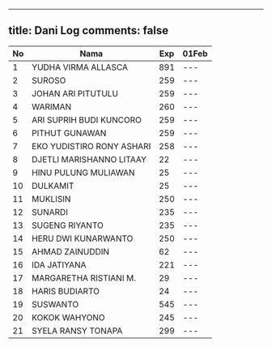 
---
title: Dani Log
comments: false
---

| No | Nama | Exp | 01Feb |
|-----|-----|-----|-----|
| 1 | YUDHA VIRMA ALLASCA | 891 | --- |
| 2 | SUROSO | 259 | --- |
| 3 | JOHAN ARI PITUTULU | 259 | --- |
| 4 | WARIMAN | 260 | --- |
| 5 | ARI SUPRIH BUDI KUNCORO | 259 | --- |
| 6 | PITHUT GUNAWAN | 259 | --- |
| 7 | EKO YUDISTIRO RONY ASHARI | 258 | --- |
| 8 | DJETLI MARISHANNO LITAAY | 22 | --- |
| 9 | HINU PULUNG MULIAWAN | 25 | --- |
| 10 | DULKAMIT | 25 | --- |
| 11 | MUKLISIN | 250 | --- |
| 12 | SUNARDI | 235 | --- |
| 13 | SUGENG RIYANTO | 235 | --- |
| 14 | HERU DWI KUNARWANTO | 250 | --- |
| 15 | AHMAD ZAINUDDIN | 62 | --- |
| 16 | IDA JATIYANA | 221 | --- |
| 17 | MARGARETHA RISTIANI M. | 29 | --- |
| 18 | HARIS BUDIARTO | 24 | --- |
| 19 | SUSWANTO | 545 | --- |
| 20 | KOKOK WAHYONO | 245 | --- |
| 21 | SYELA RANSY TONAPA | 299 | --- |
